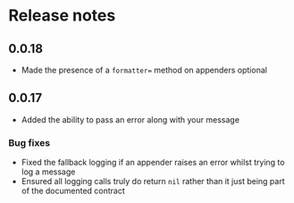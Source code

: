 # Release notes

## 0.0.18

 * Made the presence of a `formatter=` method on appenders optional

## 0.0.17

 * Added the ability to pass an error along with your message

### Bug fixes

 * Fixed the fallback logging if an appender raises an error whilst trying to
   log a message
 * Ensured all logging calls truly do return `nil` rather than it just being
   part of the documented contract
